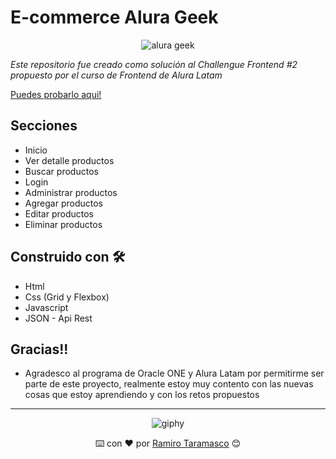 # E-commerce Alura Geek

<div align="center">
  
  ![alura geek](https://user-images.githubusercontent.com/42880872/167768018-5d2ffe29-1fdd-40db-a738-05cc72aca61d.png)

</div>

_Este repositorio fue creado como solución al Challengue Frontend #2 propuesto por el curso de Frontend de Alura Latam_

[Puedes probarlo aqui!](...)

## Secciones
* Inicio
* Ver detalle productos
* Buscar productos
* Login
* Administrar productos
* Agregar productos
* Editar productos
* Eliminar productos

## Construido con 🛠️

* Html
* Css (Grid y Flexbox)
* Javascript
* JSON - Api Rest

## Gracias!!

* Agradesco al programa de Oracle ONE y Alura Latam por permitirme ser parte de este proyecto, realmente estoy muy contento con las nuevas cosas que estoy aprendiendo y con los retos propuestos

---

<div align="center">
  
  ![giphy](https://user-images.githubusercontent.com/42880872/156003638-cb5322ae-3406-48c6-ba64-c8def9ed4876.gif)
  
  ⌨️ con ❤️ por [Ramiro Taramasco](https://github.com/TAGARA-world) 😊
</div>